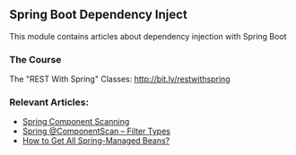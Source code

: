 ## Spring Boot Dependency Inject

This module contains articles about dependency injection with Spring Boot

### The Course
The "REST With Spring" Classes: http://bit.ly/restwithspring

### Relevant Articles:

- [Spring Component Scanning](https://www.baeldung.com/spring-component-scanning)
- [Spring @ComponentScan – Filter Types](https://www.baeldung.com/spring-componentscan-filter-type)
- [How to Get All Spring-Managed Beans?](https://www.baeldung.com/spring-show-all-beans)
